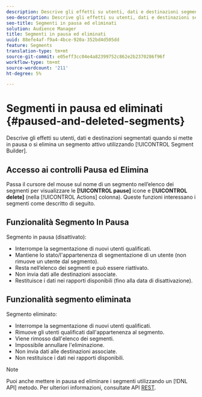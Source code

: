 ```yaml
---
description: Descrive gli effetti su utenti, dati e destinazioni segmentati quando si mette in pausa o si elimina un segmento attivo utilizzando Segment Builder (Generatore di segmenti).
seo-description: Descrive gli effetti su utenti, dati e destinazioni segmentati quando si mette in pausa o si elimina un segmento attivo utilizzando Segment Builder (Generatore di segmenti).
seo-title: Segmenti in pausa ed eliminati
solution: Audience Manager
title: Segmenti in pausa ed eliminati
uuid: 88efe4af-f9a4-4bce-920a-352bd4d505dd
feature: Segments
translation-type: tm+mt
source-git-commit: e05eff3cc04e4a82399752c862e2b2370286f96f
workflow-type: tm+mt
source-wordcount: '211'
ht-degree: 5%

---
```



# Segmenti in pausa ed eliminati {#paused-and-deleted-segments}

Descrive gli effetti su utenti, dati e destinazioni segmentati quando si mette in pausa o si elimina un segmento attivo utilizzando [!UICONTROL Segment Builder].

## Accesso ai controlli Pausa ed Elimina

Passa il cursore del mouse sul nome di un segmento nell’elenco dei segmenti per visualizzare le **[!UICONTROL pause]** icone e **[!UICONTROL delete]** (nella [!UICONTROL Actions] colonna). Queste funzioni interessano i segmenti come descritto di seguito.

## Funzionalità Segmento In Pausa

Segmento in pausa (disattivato):

* Interrompe la segmentazione di nuovi utenti qualificati.
* Mantiene lo stato/l&#39;appartenenza di segmentazione di un utente (non rimuove un utente dal segmento).
* Resta nell’elenco dei segmenti e può essere riattivato.
* Non invia dati alle destinazioni associate.
* Restituisce i dati nei rapporti disponibili (fino alla data di disattivazione).

## Funzionalità segmento eliminata

Segmento eliminato:

* Interrompe la segmentazione di nuovi utenti qualificati.
* Rimuove gli utenti qualificati dall&#39;appartenenza al segmento.
* Viene rimosso dall&#39;elenco dei segmenti.
* Impossibile annullare l&#39;eliminazione.
* Non invia dati alle destinazioni associate.
* Non restituisce i dati nei rapporti disponibili.

>[!NOTE]
>
>Puoi anche mettere in pausa ed eliminare i segmenti utilizzando un [!DNL API] metodo. Per ulteriori informazioni, consultate API [REST](../../api/rest-api-main/rest-api-main.md).